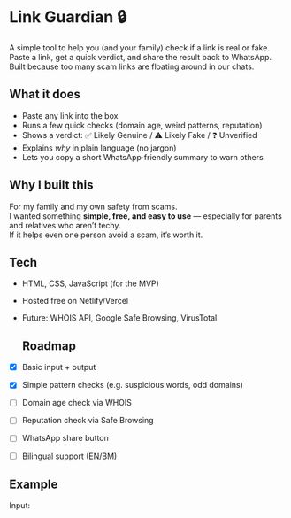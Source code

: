 # Link Guardian 🔒
A simple tool to help you (and your family) check if a link is real or fake.  
Paste a link, get a quick verdict, and share the result back to WhatsApp.  
Built because too many scam links are floating around in our chats.


## What it does
- Paste any link into the box  
- Runs a few quick checks (domain age, weird patterns, reputation)  
- Shows a verdict: ✅ Likely Genuine / ⚠️ Likely Fake / ❓ Unverified  
- Explains *why* in plain language (no jargon)  
- Lets you copy a short WhatsApp‑friendly summary to warn others  


## Why I built this
For my family and my own safety from scams.  
I wanted something **simple, free, and easy to use** — especially for parents and relatives who aren’t techy.  
If it helps even one person avoid a scam, it’s worth it.


## Tech
- HTML, CSS, JavaScript (for the MVP)  
- Hosted free on Netlify/Vercel  
- Future: WHOIS API, Google Safe Browsing, VirusTotal


  ## Roadmap
- [x] Basic input + output  
- [x] Simple pattern checks (e.g. suspicious words, odd domains)  
- [ ] Domain age check via WHOIS  
- [ ] Reputation check via Safe Browsing  
- [ ] WhatsApp share button  
- [ ] Bilingual support (EN/BM)  



## Example
Input:  
